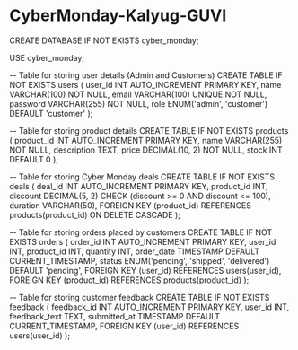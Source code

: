 # CyberMonday-Kalyug-GUVI 

CREATE DATABASE IF NOT EXISTS cyber_monday;

USE cyber_monday;

-- Table for storing user details (Admin and Customers)
CREATE TABLE IF NOT EXISTS users (
    user_id INT AUTO_INCREMENT PRIMARY KEY,
    name VARCHAR(100) NOT NULL,
    email VARCHAR(100) UNIQUE NOT NULL,
    password VARCHAR(255) NOT NULL,
    role ENUM('admin', 'customer') DEFAULT 'customer'
);

-- Table for storing product details
CREATE TABLE IF NOT EXISTS products (
    product_id INT AUTO_INCREMENT PRIMARY KEY,
    name VARCHAR(255) NOT NULL,
    description TEXT,
    price DECIMAL(10, 2) NOT NULL,
    stock INT DEFAULT 0
);

-- Table for storing Cyber Monday deals
CREATE TABLE IF NOT EXISTS deals (
    deal_id INT AUTO_INCREMENT PRIMARY KEY,
    product_id INT,
    discount DECIMAL(5, 2) CHECK (discount >= 0 AND discount <= 100),
    duration VARCHAR(50),
    FOREIGN KEY (product_id) REFERENCES products(product_id) ON DELETE CASCADE
);

-- Table for storing orders placed by customers
CREATE TABLE IF NOT EXISTS orders (
    order_id INT AUTO_INCREMENT PRIMARY KEY,
    user_id INT,
    product_id INT,
    quantity INT,
    order_date TIMESTAMP DEFAULT CURRENT_TIMESTAMP,
    status ENUM('pending', 'shipped', 'delivered') DEFAULT 'pending',
    FOREIGN KEY (user_id) REFERENCES users(user_id),
    FOREIGN KEY (product_id) REFERENCES products(product_id)
);

-- Table for storing customer feedback
CREATE TABLE IF NOT EXISTS feedback (
    feedback_id INT AUTO_INCREMENT PRIMARY KEY,
    user_id INT,
    feedback_text TEXT,
    submitted_at TIMESTAMP DEFAULT CURRENT_TIMESTAMP,
    FOREIGN KEY (user_id) REFERENCES users(user_id)
);

